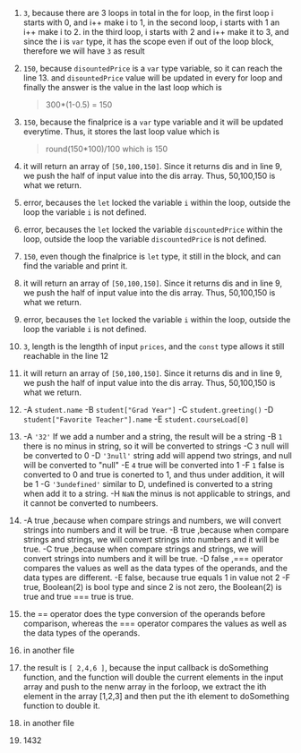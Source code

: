 1. `3`, because there are 3 loops in total in the for loop,
   in the first loop i starts with 0, and i++ make i to 1,
   in the second loop, i starts with 1 an i++ make i to 2.
   in the third loop, i starts with 2 and i++ make it to 3, and since the i is `var` type, it has the scope even if out of the loop block, therefore we will have `3` as result

2. `150`, because `disountedPrice` is a `var` type variable, so it can reach the line 13. and `disountedPrice` value will be updated in every for loop and finally the answer is the value in the last loop which is
   > 300*(1-0.5) = 150

3. `150`, because the finalprice is a `var` type variable and it will be updated everytime. Thus, it stores the last loop value which is 
   >round(150*100)/100
   which is 150

4. it will return an array of `[50,100,150]`. Since it returns dis and in line 9, we push the half of input value into the dis array. Thus, 50,100,150 is what we return.

5. error, becauses the `let` locked the variable `i` within the loop, outside the loop the variable `i` is not defined.

6. error, becauses the `let` locked the variable `discountedPrice` within the loop, outside the loop the variable `discountedPrice` is not defined.

7.  `150`, even though the finalprice is `let` type, it still in the block, and can find the variable and print it.

8.  it will return an array of `[50,100,150]`. Since it returns dis and in line 9, we push the half of input value into the dis array. Thus, 50,100,150 is what we return.

9.  error, becauses the `let` locked the variable `i` within the loop, outside the loop the variable `i` is not defined.
    
10. `3`, length is the lengthh of input `prices`, and the `const` type allows it still reachable in the line 12

11. it will return an array of `[50,100,150]`. Since it returns dis and in line 9, we push the half of input value into the dis array. Thus, 50,100,150 is what we return.

12. -A `student.name`
    -B `student["Grad Year"]`
    -C `student.greeting()`
    -D `student["Favorite Teacher"].name`
    -E `student.courseLoad[0]`

13. -A `'32'` If we add a number and a string, the result will be a string
    -B `1` there is no minus in string, so it will be converted to strings
    -C `3` null will be converted to 0 
    -D `'3null'` string add will append two strings, and null will be converted to "null"
    -E `4` true will be converted into 1 
    -F `1` false is converted to 0 and true is conerted to 1, and thus under addition, it will be 1
    -G `'3undefined'` similar to D, undefined is converted to a string when add it to a string.
    -H `NaN` the minus is not applicable to strings, and it cannot be converted to numbeers.

14. -A true ,because when compare strings and numbers, we will convert strings into numbers and it will be true.
    -B true ,because when compare strings and strings, we will convert strings into numbers and it will be true.
    -C true ,because when compare strings and strings, we will convert strings into numbers and it will be true.
    -D false ,=== operator compares the values as well as the data types of the operands, and the data types are different.
    -E false, because true equals 1 in value not 2
    -F true, Boolean(2) is bool type and since 2 is not zero, the Boolean(2) is true and true === true is true.
15. the == operator does the type conversion of the operands before comparison, whereas the === operator compares the values as well as the data types of the operands.

16.  in another file

17. the result is `[ 2,4,6 ]`, because the input callback is doSomething function, and the function will double the current elements in the input array and push to the nenw array
    in the forloop, we extract the ith element in the array [1,2,3] and then put the ith element to doSomething  function to double it.
    
18. in another file

19. 1432